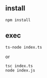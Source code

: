 ## install

```
npm install
```

## exec

```
ts-node index.ts
```
or

```
tsc index.ts
node index.js
```
